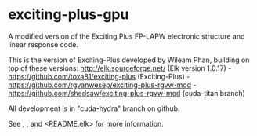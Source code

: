 # exciting-plus-gpu
A modified version of the Exciting Plus FP-LAPW electronic structure 
and linear response code.

This is the version of Exciting-Plus developed by Wileam Phan, building on top
of these versions:
http://elk.sourceforge.net/ (Elk version 1.0.17)
\- https://github.com/toxa81/exciting-plus (Exciting-Plus)
   \- https://github.com/rgvanwesep/exciting-plus-rgvw-mod
      \- https://github.com/shedsaw/exciting-plus-rgvw-mod (cuda-titan branch)

All development is in "cuda-hydra" branch on github.

See <changelog>, <readme-shedsaw>, and <README.elk> for more information.
